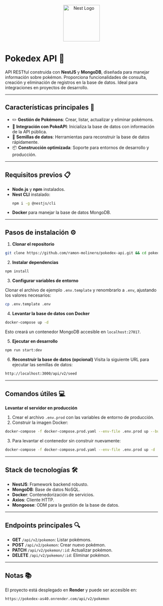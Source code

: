<p align="center">
  <a href="http://nestjs.com/" target="blank"><img src="https://nestjs.com/img/logo-small.svg" width="120" alt="Nest Logo" /></a>
</p>

# Pokedex API 🚀

API RESTful construida con **NestJS** y **MongoDB**, diseñada para manejar información sobre pokémon. Proporciona funcionalidades de consulta, creación y eliminación de registros en la base de datos. Ideal para integraciones en proyectos de desarrollo.

---

## **Características principales** 🌟

- ✏️ **Gestión de Pokémons**: Crear, listar, actualizar y eliminar pokémons.
- 🔗 **Integración con PokeAPI**: Inicializa la base de datos con información de la API pública.
- 🔄 **Semillas de datos**: Herramientas para reconstruir la base de datos rápidamente.
- 📦 **Construcción optimizada**: Soporte para entornos de desarrollo y producción.

---

## **Requisitos previos** 📋

- **Node.js** y **npm** instalados.
- **Nest CLI** instalado:
  ```bash
  npm i -g @nestjs/cli
  ```
- **Docker** para manejar la base de datos MongoDB.

---

## **Pasos de instalación** ⚙️

1. **Clonar el repositorio**
```bash
git clone https://github.com/ramon-molinero/pokedex-api.git && cd pokedex-api
```

2. **Instalar dependencias**
```bash
npm install
```

3. **Configurar variables de entorno**

Clonar el archivo de ejemplo `.env.template` y renombrarlo a `.env`, ajustando los valores necesarios:
```bash
cp .env.template .env
```

4. **Levantar la base de datos con Docker**
```bash
docker-compose up -d
```
Esto creará un contenedor MongoDB accesible en `localhost:27017`.

5. **Ejecutar en desarrollo**
```bash
npm run start:dev
```

6. **Reconstruir la base de datos (opcional)**
Visita la siguiente URL para ejecutar las semillas de datos:
```bash
http://localhost:3000/api/v2/seed
```

---

## **Comandos útiles** 💻

**Levantar el servidor en producción**

1. Crear el archivo `.env.prod` con las variables de entorno de producción.
2. Construir la imagen Docker:
```bash
docker-compose -f docker-compose.prod.yaml --env-file .env.prod up --build
```
3. Para levantar el contenedor sin construir nuevamente:
```bash
docker-compose -f docker-compose.prod.yaml --env-file .env.prod up -d
```

---

## **Stack de tecnologías** 🛠️

- **NestJS**: Framework backend robusto.
- **MongoDB**: Base de datos NoSQL.
- **Docker**: Contenedorización de servicios.
- **Axios**: Cliente HTTP.
- **Mongoose**: ODM para la gestión de la base de datos.

---

## **Endpoints principales** 🔍

- **GET** `/api/v2/pokemon`: Listar pokémons.
- **POST** `/api/v2/pokemon`: Crear nuevo pokémon.
- **PATCH** `/api/v2/pokemon/:id`: Actualizar pokémon.
- **DELETE** `/api/v2/pokemon/:id`: Eliminar pokémon.

---

## **Notas** 📚

El proyecto está desplegado en **Render** y puede ser accesible en:
```bash
https://pokedex-as40.onrender.com/api/v2/pokemon
```
